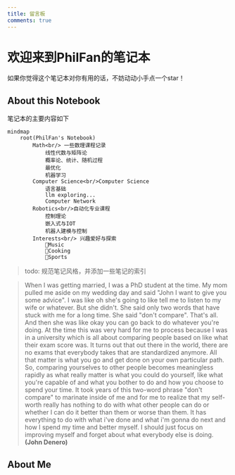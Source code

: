 ```yaml
---
title: 留言板
comments: true
---
```


# 欢迎来到PhilFan的笔记本

如果你觉得这个笔记本对你有用的话，不妨动动小手点一个star！

## About this Notebook
笔记本的主要内容如下

```mermaid
mindmap
    root(PhilFan's Notebook)
        Math<br/> 一些数理课程记录
            线性代数与矩阵论
            概率论、统计、随机过程
            最优化
            机器学习
        Computer Science<br/>Computer Science
            语言基础
            llm exploring...
            Computer Network
        Robotics<br/>自动化专业课程
            控制理论
            嵌入式与IOT
            机器人建模与控制
        Interests<br/> 兴趣爱好与探索
            🎹Music
            🍳Cooking
            🏃Sports
```

> todo: 规范笔记风格，并添加一些笔记的索引


> When I was getting married, I was a PhD student at the time. My mom pulled me aside on my wedding day and said "John I want to give you some advice". I was like oh she's going to like tell me to listen to my wife or whatever. But she didn't. She said only two words that have stuck with me for a long time. She said "don't compare". That's all. And then she was like okay you can go back to do whatever you're doing. At the time this was very hard for me to process because I was in a university which is all about comparing people based on like what their exam score was. It turns out that out there in the world, there are no exams that everybody takes that are standardized anymore. All that matter is what you go and get done on your own particular path. So, comparing yourselves to other people becomes meaningless rapidly as what really matter is what you could do yourself, like what you're capable of and what you bother to do and how you choose to spend your time. It took years of this two-word phrase "don't compare" to marinate inside of me and for me to realize that my self-worth really has nothing to do with what other people can do or whether I can do it better than them or worse than them. It has everything to do with what i've done and what i'm gonna do next and how I spend my time and better myself. I should just focus on improving myself and forget about what everybody else is doing. **(John Denero)**

## About Me


